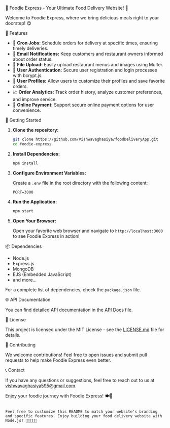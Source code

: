  🍔 Foodie Express - Your Ultimate Food Delivery Website! 🚀

Welcome to Foodie Express, where we bring delicious meals right to your doorstep! 😋

 🌟 Features

- 📅 **Cron Jobs:** Schedule orders for delivery at specific times, ensuring timely deliveries.
- 📧 **Email Notifications:** Keep customers and restaurant owners informed about order status.
- 📂 **File Upload:** Easily upload restaurant menus and images using Multer.
- 👤 **User Authentication:** Secure user registration and login processes with bcrypt.js.
- 🌟 **User Profiles:** Allow users to customize their profiles and save favorite orders.
- 📈 **Order Analytics:** Track order history, analyze customer preferences, and improve service.
- 🛒 **Online Payment:** Support secure online payment options for user convenience.

 🚀 Getting Started

1. **Clone the repository:**

   ```bash
   git clone https://github.com/Vishwavaghasiya/foodDeliveryApp.git
   cd foodie-express
   ```

2. **Install Dependencies:**

   ```bash
   npm install
   ```

3. **Configure Environment Variables:**

   Create a `.env` file in the root directory with the following content:

   ```env
   PORT=3000
   ```

4. **Run the Application:**

   ```bash
   npm start
   ```

5. **Open Your Browser:**

   Open your favorite web browser and navigate to `http://localhost:3000` to see Foodie Express in action!

 📦 Dependencies

- Node.js
- Express.js
- MongoDB
- EJS (Embedded JavaScript)
- and more...

For a complete list of dependencies, check the `package.json` file.

 🌐 API Documentation

You can find detailed API documentation in the [API Docs](/docs/api.md) file.

 📄 License

This project is licensed under the MIT License - see the [LICENSE.md](LICENSE.md) file for details.

 🤝 Contributing

We welcome contributions! Feel free to open issues and submit pull requests to help make Foodie Express even better.

 📞 Contact

If you have any questions or suggestions, feel free to reach out to us at [vishwavaghasiya595@gmail.com](princykanpariya321@gmail.com).

Enjoy your foodie journey with Foodie Express! 🍽️🥂

```

Feel free to customize this README to match your website's branding and specific features. Enjoy building your food delivery website with Node.js! 🍕🌮🍔🍰🚀
